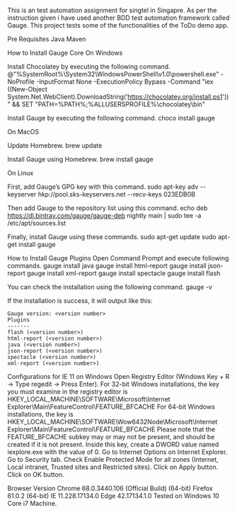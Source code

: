 This is an test automation assignment for singtel in Singapre. As per the instruction given i have used another BDD test automation framework called Gauge. This project tests some of the functionalities of the ToDo demo app.

Pre Requisites
Java
Maven

How to Install Gauge Core
On Windows

Install Chocolatey by executing the following command.
@"%SystemRoot%\System32\WindowsPowerShell\v1.0\powershell.exe" -NoProfile -InputFormat None -ExecutionPolicy Bypass -Command "iex ((New-Object System.Net.WebClient).DownloadString(‘https://chocolatey.org/install.ps1'))" && SET "PATH=%PATH%;%ALLUSERSPROFILE%\chocolatey\bin"

Install Gauge by executing the following command.
choco install gauge

On MacOS

Update Homebrew.
brew update

Install Gauge using Homebrew.
brew install gauge

On Linux

First, add Gauge’s GPG key with this command.
sudo apt-key adv --keyserver hkp://pool.sks-keyservers.net --recv-keys 023EDB0B

Then add Gauge to the repository list using this command.
echo deb https://dl.bintray.com/gauge/gauge-deb nightly main | sudo tee -a /etc/apt/sources.list

Finally, install Gauge using these commands.
sudo apt-get update
sudo apt-get install gauge


How to Install Gauge Plugins
Open Command Prompt and execute following commands.
gauge install java
gauge install html-report
gauge install json-report
gauge install xml-report
gauge install spectacle
gauge install flash

You can check the installation using the following command.
gauge -v

If the installation is success, it will output like this:

    Gauge version: <version number>
    Plugins
    -------
    flash (<version number>)
    html-report (<version number>)
    java (<version number>)
    json-report (<version number>)
    spectacle (<version number>)
    xml-report (<version number>)

Configurations for IE 11 on Windows
Open Registry Editor (Windows Key + R → Type regedit → Press Enter).
For 32-bit Windows installations, the key you must examine in the registry editor is
HKEY_LOCAL_MACHINE\SOFTWARE\Microsoft\Internet Explorer\Main\FeatureControl\FEATURE_BFCACHE
For 64-bit Windows installations, the key is
HKEY_LOCAL_MACHINE\SOFTWARE\Wow6432Node\Microsoft\Internet Explorer\Main\FeatureControl\FEATURE_BFCACHE
Please note that the FEATURE_BFCACHE subkey may or may not be present, and should be created if it is not present.
Inside this key, create a DWORD value named iexplore.exe with the value of 0.
Go to Internet Options on Internet Explorer.
Go to Security tab.
Check Enable Protected Mode for all zones (Internet, Local intranet, Trusted sites and Restricted sites).
Click on Apply button.
Click on OK button.

Browser	Version
Chrome	68.0.3440.106 (Official Build) (64-bit)
Firefox	61.0.2 (64-bit)
IE	11.228.17134.0
Edge	42.17134.1.0
Tested on Windows 10 Core i7 Machine.
